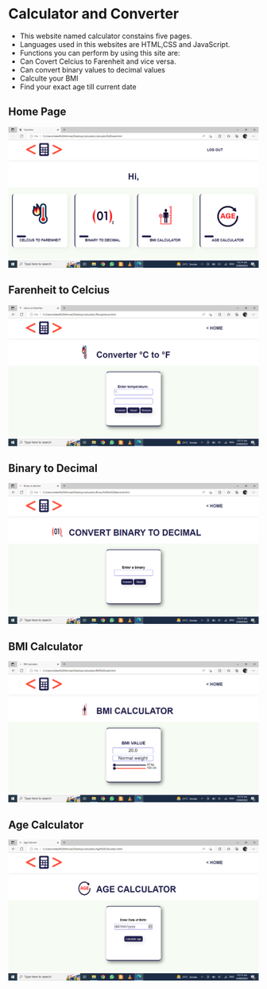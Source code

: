 # Calculator and Converter
* This website named calculator constains five pages.
* Languages used in this websites are HTML,CSS and JavaScript.
* Functions you can perform by using this site are:
* Can Covert Celcius to Farenheit and vice versa.
* Can convert binary values to decimal values
* Calculte your BMI
* Find your exact age till current date
## Home Page
![](calculator/Screenshot/Screenshot%20(147).png)
## Farenheit to Celcius 
![](calculator/Screenshot/Screenshot%20(148).png)
## Binary to Decimal 
![](calculator/Screenshot/Screenshot%20(149).png)
## BMI Calculator
![](calculator/Screenshot/Screenshot%20(150).png)
## Age Calculator
![](calculator/Screenshot/Screenshot%20(151).png)




